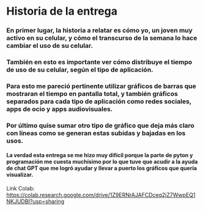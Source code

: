 # Historia de la entrega

### En primer lugar, la historia a relatar es cómo yo, un joven muy activo en su celular, y cómo el transcurso de la semana lo hace cambiar el uso de su celular.

### También en esto es importante ver cómo distribuye el tiempo de uso de su celular, según el tipo de aplicación. 

### Para esto me pareció pertinente utilizar gráficos de barras que mostraran el tiempo en pantalla total, y también gráficos separados para cada tipo de aplicación como redes sociales, apps de ocio y apps audiovisuales.

### Por último quise sumar otro tipo de gráfico que deja más claro con líneas como se generan estas subidas y bajadas en los usos.

#### La verdad esta entrega se me hizo muy difícil porque la parte de pyton y programación me cuesta muchísimo por lo que tuve que acudir a la ayuda de chat GPT que me logró ayudar y llevar a puerto los gráficos que quería visualizar. 

Link Colab: https://colab.research.google.com/drive/1Z9ERNrAJAFCDceq2jZ7WwpEQ1NKJUDBI?usp=sharing